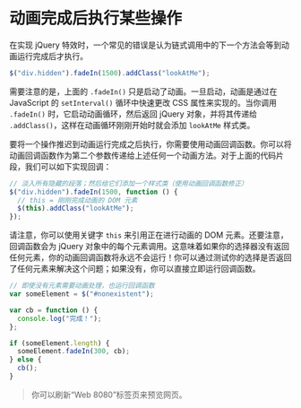 # 动画完成后执行某些操作

在实现 jQuery 特效时，一个常见的错误是认为链式调用中的下一个方法会等到动画运行完成后才执行。

```js
$("div.hidden").fadeIn(1500).addClass("lookAtMe");
```

需要注意的是，上面的 `.fadeIn()` 只是启动了动画。一旦启动，动画是通过在 JavaScript 的 `setInterval()` 循环中快速更改 CSS 属性来实现的。当你调用 `.fadeIn()` 时，它启动动画循环，然后返回 jQuery 对象，并将其传递给 `.addClass()`，这样在动画循环刚刚开始时就会添加 `lookAtMe` 样式类。

要将一个操作推迟到动画运行完成之后执行，你需要使用动画回调函数。你可以将动画回调函数作为第二个参数传递给上述任何一个动画方法。对于上面的代码片段，我们可以如下实现回调：

```js
// 淡入所有隐藏的段落；然后给它们添加一个样式类（使用动画回调函数修正）
$("div.hidden").fadeIn(1500, function () {
  // this = 刚刚完成动画的 DOM 元素
  $(this).addClass("lookAtMe");
});
```

请注意，你可以使用关键字 `this` 来引用正在进行动画的 DOM 元素。还要注意，回调函数会为 jQuery 对象中的每个元素调用。这意味着如果你的选择器没有返回任何元素，你的动画回调函数将永远不会运行！你可以通过测试你的选择是否返回了任何元素来解决这个问题；如果没有，你可以直接立即运行回调函数。

```js
// 即使没有元素需要动画处理，也运行回调函数
var someElement = $("#nonexistent");

var cb = function () {
  console.log("完成！");
};

if (someElement.length) {
  someElement.fadeIn(300, cb);
} else {
  cb();
}
```

> 你可以刷新“Web 8080”标签页来预览网页。
